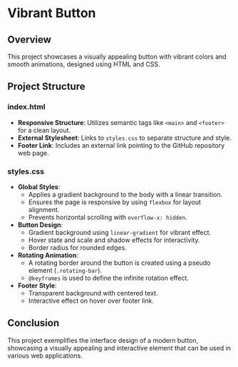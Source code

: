 # Vibrant Button

## Overview

This project showcases a visually appealing button with vibrant colors and smooth animations, designed using HTML and CSS.

## Project Structure

### index.html
* **Responsive Structure**: Utilizes semantic tags like `<main>` and `<footer>` for a clean layout.
* **External Stylesheet**: Links to `styles.css` to separate structure and style.
* **Footer Link**: Includes an external link pointing to the GitHub repository web page.

### styles.css
* **Global Styles**:
  * Applies a gradient background to the body with a linear transition.
  * Ensures the page is responsive by using `flexbox` for layout alignment.
  * Prevents horizontal scrolling with `overflow-x: hidden`.
* **Button Design**:
  * Gradient background using `linear-gradient` for vibrant effect.
  * Hover state and scale and shadow effects for interactivity.
  * Border radius for rounded edges.
* **Rotating Animation**:
  * A rotating border around the button is created using a pseudo element (`.rotating-bar`).
  * `@keyframes` is used to define the infinite rotation effect.
* **Footer Style**:
  * Transparent background with centered text.
  * Interactive effect on hover over footer link.

## Conclusion

This project exemplifies the interface design of a modern button, showcasing a visually appealing and interactive element that can be used in various web applications.